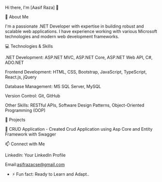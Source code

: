 Hi there, I'm [Aasif Raza] 👋

🚀 About Me

I'm a passionate .NET Developer with expertise in building robust and scalable web applications. I have experience working with various Microsoft technologies and modern web development frameworks.

💻 Technologies & Skills

.NET Development: ASP.NET MVC, ASP.NET Core, ASP.NET Web API, C#, ADO.NET

Frontend Development: HTML, CSS, Bootstrap, JavaScript, TypeScript, React.js, jQuery

Database Management: MS SQL Server, MySQL

Version Control: Git, GitHub

Other Skills: RESTful APIs, Software Design Patterns, Object-Oriented Programming (OOP)

📌 Projects

🔹 CRUD Application - Created Crud Application using Asp Core and Entity Framework with Swagger

📫 Connect with Me

LinkedIn: Your LinkedIn Profile

Email:asifrazacse@gmail.com

- ⚡ Fun fact: Ready to Learn and Adapt..

<!---
aasifcs/aasifcs is a ✨ special ✨ repository because its `README.md` (this file) appears on your GitHub profile.
You can click the Preview link to take a look at your changes.
--->
